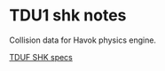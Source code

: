 TDU1 shk notes
==============

Collision data for Havok physics engine.

[TDUF SHK specs](https://github.com/djey47/tduf/raw/master/lib-unlimited/src/main/resources/files/structures/SHK-map.json)